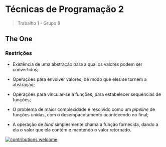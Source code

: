# Técnicas de Programação 2

> Trabalho 1 - Grupo 8

## The One

### Restrições

* Existência de uma abstração para a qual os valores podem ser convertidos;

* Operações para envolver valores, de modo que eles se tornem a abstração;

* Operações para vincular-se a funções, para estabelecer sequências de funções;

* O problema de maior complexidade é resolvido como um _pipeline_ de funções unidas, com o desempacotamento acontecendo no final;

* A operação de _bind_ simplesmente chama a função fornecida, dando a ela o valor que ela contém e mantendo o valor retornado.

[![contributions welcome](https://img.shields.io/badge/contributions-welcome-brightgreen.svg?style=flat)](https://github.com/Vitoudi/TP2-Trabalho-1/issues)